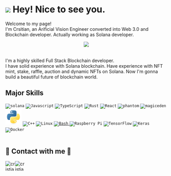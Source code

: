 <!-- Hi there! 👋
- 👋 Hi, I’m @cristianwpuig
- 👀 I’m interested in machine learning, deep learning, LiDAR sensors, edge cmoputing
- 🌱 I’m currently learning ...
- 💞️ I’m looking to collaborate on ...
- 📫 How to reach me ... -->

<!---
cristianwpuig/cristianwpuig is a ✨ special ✨ repository because its `README.md` (this file) appears on your GitHub profile.
You can click the Preview link to take a look at your changes.
--->

<h1><img src="https://emojis.slackmojis.com/emojis/images/1531849430/4246/blob-sunglasses.gif?1531849430" width="30"/> Hey! Nice to see you.</h1>


<p>Welcome to my page! </br> I'm Crsitian, an Arificial Vision Engineer converted into Web 3.0 and Blockchain developer. Actually working as Solana developer.

<p align="center">
  <a href="https://github.com/cryptoSyndrome001"><img src="https://readme-typing-svg.herokuapp.com?font=Fira+Code&pause=1000&width=900&size=40&height=60&center=true&vCenter=true&lines=Full+Stack+Blockchain+Developer;Full+Stack+Web+3.0+Developer;Always+Learning+New+Tech"></a>
</p>
<br />

<span>
I'm a highly skilled Full Stack Blockchain developer. <br/>
I have solid experience with Solana blockchain. Have experience with NFT mint, stake, raffle, auction and dynamic NFTs on Solana. Now I'm gonna build a beautiful future of blockchain world. 
</span><br/>


## Major Skills
<div>
  <div align="left">
    <code><img alt="solana" height="50" width="50" src="https://cryptologos.cc/logos/solana-sol-logo.svg?v=023"></code>
    <code><img alt="Javascript" height="50" width="50" src="https://img.icons8.com/color/2x/javascript.png"/></code>
    <code><img alt="TypeScript" height="50" width="50" src="https://img.icons8.com/color/2x/typescript.png"></code>  
    <code><img alt="Rust" height="50"  width="50" src="https://profilinator.rishav.dev/skills-assets/rust-plain.svg" /></code>
    <code><img alt="React" height="50"  width="50" src="https://profilinator.rishav.dev/skills-assets/react-original-wordmark.svg" /></code>
        <code><img alt="phantom" height="50" width="50" src="https://play-lh.googleusercontent.com/ioQBlPQEZDoiNFTMj_CRMt7BlBREualoE1SChNtP6ZKrYhKXtMe-c5hqLB-hL4M2" /></code>
    <code><img alt="magiceden" height="50" width="50" src="https://www.freelogovectors.net/wp-content/uploads/2022/06/magic-eden-logo-freelogovectors.net_.png"></code>
    <code><img alt="Python" height="50" width="50" src="https://raw.githubusercontent.com/devicons/devicon/master/icons/python/python-original.svg"     /></code>
    <code><img alt="C++" height="50"  width="50" src="https://profilinator.rishav.dev/skills-assets/cplusplus-original.svg" /></code>
    <code><img alt="Linux" height="50"  width="50" src="https://profilinator.rishav.dev/skills-assets/linux-original.svg" /></code>
    <a href="https://www.gnu.org/software/bash/" target="_blank">
        <code><img alt="Bash" height="50"  width="50"  src="https://profilinator.rishav.dev/skills-assets/gnu_bash-icon.svg" /></code>
     </a>
    <code><img alt="Raspberry Pi" height="50"  width="50" src="https://cdn.worldvectorlogo.com/logos/raspberry-pi.svg" alt="Raspberry Pi" /></code>
    <code><img alt="TensorFlow" height="50"  width="50" src="https://profilinator.rishav.dev/skills-assets/tensorflow-icon.svg" /></code>
    <code><img alt="Keras" height="50"  width="50" src="https://profilinator.rishav.dev/skills-assets/keras.png" /></code>
    <code><img  alt="Docker" height="50" width="50" src="https://profilinator.rishav.dev/skills-assets/docker-original-wordmark.svg" /></code>
<!--     <code><img alt="MongoDB" height="50" width="50" src="https://img.icons8.com/color/2x/mongodb.png"/></code> -->
<!--     <code><img alt="metamask" height="50" width="50" src="https://upload.wikimedia.org/wikipedia/commons/thumb/3/36/MetaMask_Fox.svg/1200px-MetaMask_Fox.svg.png"></code> -->
    
  </div>
</div>
<!-- <hr>  -->
<br />

## 🤝 Contact with me 🤝
   
<!--    <a href="https://discordapp.com/users/865926865557782550" >
   <img align='left' src='https://raw.githubusercontent.com/black-wyvern-dev/black-wyvern-dev/main/images/discord.svg' alt='cristian | discord' height="30" width="30"/>
   </a> -->
   <a href="https://t.me/Cristian_7_7" >
   <img align='left' src='https://upload.wikimedia.org/wikipedia/commons/thumb/8/82/Telegram_logo.svg/2048px-Telegram_logo.svg.png' alt='cristian | telegram' height="30" width="30"/>
<!--    </a>
   <a href="https://join.skype.com/invite/Bk1f3pGPYuJF" >
   <img align='left' src='https://raw.githubusercontent.com/black-wyvern-dev/black-wyvern-dev/main/images/skype.svg' alt='supernova | skype' height="30" width="30"/>
   </a> -->
   <a href="mailto:cristianwpuig@gmail.com" >
   <img align='left' src='https://static.vecteezy.com/system/resources/previews/010/153/613/original/email-and-mail-icon-sign-symbol-design-free-png.png' alt='cristian | email' height="30" width="30"/>
   </a>

